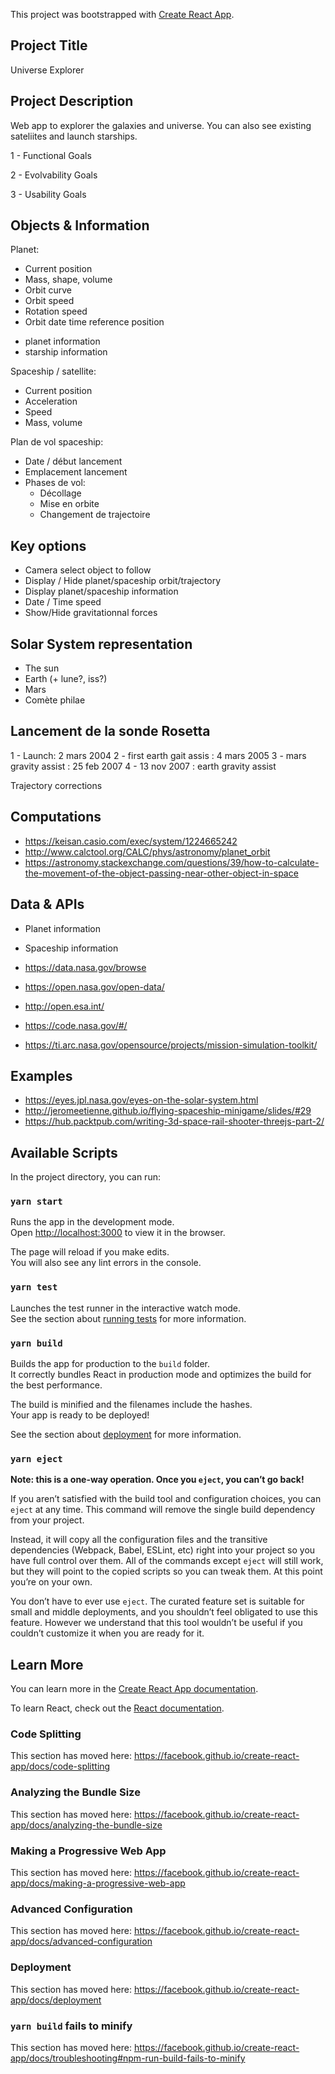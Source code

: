 This project was bootstrapped with [Create React App](https://github.com/facebook/create-react-app).

## Project Title

Universe Explorer

## Project Description

Web app to explorer the galaxies and universe. You can also see existing sateliites and launch starships.

1 - Functional Goals

2 - Evolvability Goals

3 - Usability Goals



## Objects & Information

Planet:
- Current position
- Mass, shape, volume
- Orbit curve
- Orbit speed
- Rotation speed
- Orbit date time reference position
+ planet information
+ starship information

Spaceship / satellite: 
 - Current position
 - Acceleration
 - Speed
 - Mass, volume

Plan de vol spaceship:
- Date / début lancement
- Emplacement lancement
- Phases de vol:
    - Décollage
    - Mise en orbite
    - Changement de trajectoire


## Key options
- Camera select object to follow 
- Display / Hide planet/spaceship orbit/trajectory
- Display planet/spaceship information
- Date / Time speed
- Show/Hide gravitationnal forces

## Solar System representation
- The sun
- Earth (+ lune?, iss?)
- Mars
- Comète philae

## Lancement de la sonde Rosetta
1 - Launch: 2 mars 2004
2 - first earth gait assis : 4 mars 2005
3 - mars gravity assist : 25 feb 2007
4 - 13 nov 2007 : earth gravity assist

Trajectory corrections

## Computations
- https://keisan.casio.com/exec/system/1224665242
- http://www.calctool.org/CALC/phys/astronomy/planet_orbit
- https://astronomy.stackexchange.com/questions/39/how-to-calculate-the-movement-of-the-object-passing-near-other-object-in-space


## Data & APIs
- Planet information
- Spaceship information

- https://data.nasa.gov/browse
- https://open.nasa.gov/open-data/
- http://open.esa.int/
- https://code.nasa.gov/#/
- https://ti.arc.nasa.gov/opensource/projects/mission-simulation-toolkit/

## Examples
- https://eyes.jpl.nasa.gov/eyes-on-the-solar-system.html
- http://jeromeetienne.github.io/flying-spaceship-minigame/slides/#29
- https://hub.packtpub.com/writing-3d-space-rail-shooter-threejs-part-2/

## Available Scripts

In the project directory, you can run:

### `yarn start`

Runs the app in the development mode.<br />
Open [http://localhost:3000](http://localhost:3000) to view it in the browser.

The page will reload if you make edits.<br />
You will also see any lint errors in the console.

### `yarn test`

Launches the test runner in the interactive watch mode.<br />
See the section about [running tests](https://facebook.github.io/create-react-app/docs/running-tests) for more information.

### `yarn build`

Builds the app for production to the `build` folder.<br />
It correctly bundles React in production mode and optimizes the build for the best performance.

The build is minified and the filenames include the hashes.<br />
Your app is ready to be deployed!

See the section about [deployment](https://facebook.github.io/create-react-app/docs/deployment) for more information.

### `yarn eject`

**Note: this is a one-way operation. Once you `eject`, you can’t go back!**

If you aren’t satisfied with the build tool and configuration choices, you can `eject` at any time. This command will remove the single build dependency from your project.

Instead, it will copy all the configuration files and the transitive dependencies (Webpack, Babel, ESLint, etc) right into your project so you have full control over them. All of the commands except `eject` will still work, but they will point to the copied scripts so you can tweak them. At this point you’re on your own.

You don’t have to ever use `eject`. The curated feature set is suitable for small and middle deployments, and you shouldn’t feel obligated to use this feature. However we understand that this tool wouldn’t be useful if you couldn’t customize it when you are ready for it.

## Learn More

You can learn more in the [Create React App documentation](https://facebook.github.io/create-react-app/docs/getting-started).

To learn React, check out the [React documentation](https://reactjs.org/).

### Code Splitting

This section has moved here: https://facebook.github.io/create-react-app/docs/code-splitting

### Analyzing the Bundle Size

This section has moved here: https://facebook.github.io/create-react-app/docs/analyzing-the-bundle-size

### Making a Progressive Web App

This section has moved here: https://facebook.github.io/create-react-app/docs/making-a-progressive-web-app

### Advanced Configuration

This section has moved here: https://facebook.github.io/create-react-app/docs/advanced-configuration

### Deployment

This section has moved here: https://facebook.github.io/create-react-app/docs/deployment

### `yarn build` fails to minify

This section has moved here: https://facebook.github.io/create-react-app/docs/troubleshooting#npm-run-build-fails-to-minify
